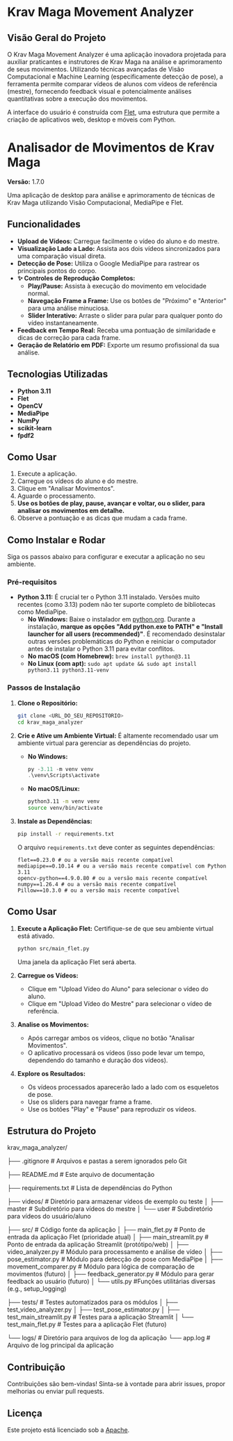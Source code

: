 # Krav Maga Movement Analyzer

## Visão Geral do Projeto

O Krav Maga Movement Analyzer é uma aplicação inovadora projetada para auxiliar praticantes e instrutores de Krav Maga na análise e aprimoramento de seus movimentos. Utilizando técnicas avançadas de Visão Computacional e Machine Learning (especificamente detecção de pose), a ferramenta permite comparar vídeos de alunos com vídeos de referência (mestre), fornecendo feedback visual e potencialmente análises quantitativas sobre a execução dos movimentos.

A interface do usuário é construída com [Flet](https://flet.dev/), uma estrutura que permite a criação de aplicativos web, desktop e móveis com Python.

# Analisador de Movimentos de Krav Maga

**Versão:** 1.7.0

Uma aplicação de desktop para análise e aprimoramento de técnicas de Krav Maga utilizando Visão Computacional, MediaPipe e Flet.

## Funcionalidades

- **Upload de Vídeos:** Carregue facilmente o vídeo do aluno e do mestre.
- **Visualização Lado a Lado:** Assista aos dois vídeos sincronizados para uma comparação visual direta.
- **Detecção de Pose:** Utiliza o Google MediaPipe para rastrear os principais pontos do corpo.
- **✨ Controles de Reprodução Completos:**
    - **Play/Pause:** Assista à execução do movimento em velocidade normal.
    - **Navegação Frame a Frame:** Use os botões de "Próximo" e "Anterior" para uma análise minuciosa.
    - **Slider Interativo:** Arraste o slider para pular para qualquer ponto do vídeo instantaneamente.
- **Feedback em Tempo Real:** Receba uma pontuação de similaridade e dicas de correção para cada frame.
- **Geração de Relatório em PDF:** Exporte um resumo profissional da sua análise.

## Tecnologias Utilizadas

- **Python 3.11**
- **Flet**
- **OpenCV**
- **MediaPipe**
- **NumPy**
- **scikit-learn**
- **fpdf2**

## Como Usar

1.  Execute a aplicação.
2.  Carregue os vídeos do aluno e do mestre.
3.  Clique em "Analisar Movimentos".
4.  Aguarde o processamento.
5.  **Use os botões de play, pause, avançar e voltar, ou o slider, para analisar os movimentos em detalhe.**
6.  Observe a pontuação e as dicas que mudam a cada frame.

## Como Instalar e Rodar

Siga os passos abaixo para configurar e executar a aplicação no seu ambiente.

### Pré-requisitos

* **Python 3.11:** É crucial ter o Python 3.11 instalado. Versões muito recentes (como 3.13) podem não ter suporte completo de bibliotecas como MediaPipe.
    * **No Windows:** Baixe o instalador em [python.org](https://www.python.org/downloads/windows/). Durante a instalação, **marque as opções "Add python.exe to PATH" e "Install launcher for all users (recommended)"**. É recomendado desinstalar outras versões problemáticas do Python e reiniciar o computador antes de instalar o Python 3.11 para evitar conflitos.
    * **No macOS (com Homebrew):** `brew install python@3.11`
    * **No Linux (com apt):** `sudo apt update && sudo apt install python3.11 python3.11-venv`

### Passos de Instalação

1.  **Clone o Repositório:**
    ```bash
    git clone <URL_DO_SEU_REPOSITORIO>
    cd krav_maga_analyzer
    ```

2.  **Crie e Ative um Ambiente Virtual:**
    É altamente recomendado usar um ambiente virtual para gerenciar as dependências do projeto.

    * **No Windows:**
        ```powershell
        py -3.11 -m venv venv
        .\venv\Scripts\activate
        ```
    * **No macOS/Linux:**
        ```bash
        python3.11 -m venv venv
        source venv/bin/activate
        ```

3.  **Instale as Dependências:**
    ```bash
    pip install -r requirements.txt
    ```
    O arquivo `requirements.txt` deve conter as seguintes dependências:
    ```
    flet==0.23.0 # ou a versão mais recente compatível
    mediapipe==0.10.14 # ou a versão mais recente compatível com Python 3.11
    opencv-python==4.9.0.80 # ou a versão mais recente compatível
    numpy==1.26.4 # ou a versão mais recente compatível
    Pillow==10.3.0 # ou a versão mais recente compatível
    ```

## Como Usar

1.  **Execute a Aplicação Flet:**
    Certifique-se de que seu ambiente virtual está ativado.
    ```bash
    python src/main_flet.py
    ```
    Uma janela da aplicação Flet será aberta.

2.  **Carregue os Vídeos:**
    * Clique em "Upload Vídeo do Aluno" para selecionar o vídeo do aluno.
    * Clique em "Upload Vídeo do Mestre" para selecionar o vídeo de referência.

3.  **Analise os Movimentos:**
    * Após carregar ambos os vídeos, clique no botão "Analisar Movimentos".
    * O aplicativo processará os vídeos (isso pode levar um tempo, dependendo do tamanho e duração dos vídeos).

4.  **Explore os Resultados:**
    * Os vídeos processados aparecerão lado a lado com os esqueletos de pose.
    * Use os sliders para navegar frame a frame.
    * Use os botões "Play" e "Pause" para reproduzir os vídeos.

## Estrutura do Projeto


krav_maga_analyzer/

├── .gitignore                # Arquivos e pastas a serem ignorados pelo Git

├── README.md                 # Este arquivo de documentação

├── requirements.txt          # Lista de dependências do Python

├── videos/                   # Diretório para armazenar vídeos de exemplo ou teste
│   ├── master                #   Subdiretório para vídeos do mestre
│   └── user                  #   Subdiretório para vídeos do usuário/aluno

├── src/                      # Código fonte da aplicação
│   ├── main_flet.py          # Ponto de entrada da aplicação Flet (prioridade atual)
│   ├── main_streamlit.py     # Ponto de entrada da aplicação Streamlit (protótipo/web)
│   ├── video_analyzer.py     # Módulo para processamento e análise de vídeo
│   ├── pose_estimator.py     # Módulo para detecção de pose com MediaPipe
│   ├── movement_comparer.py  # Módulo para lógica de comparação de movimentos (futuro)
│   ├── feedback_generator.py # Módulo para gerar feedback ao usuário (futuro)
│   └── utils.py  #Funções utilitárias diversas (e.g., setup_logging)

├── tests/                    # Testes automatizados para os módulos
│   ├── test_video_analyzer.py
│   ├── test_pose_estimator.py
│   ├── test_main_streamlit.py # Testes para a aplicação Streamlit
│   └── test_main_flet.py      # Testes para a aplicação Flet (futuro)

└── logs/                     # Diretório para arquivos de log da aplicação
└── app.log               # Arquivo de log principal da aplicação


## Contribuição

Contribuições são bem-vindas! Sinta-se à vontade para abrir issues, propor melhorias ou enviar pull requests.



## Licença

Este projeto está licenciado sob a [Apache](LICENSE.md).

